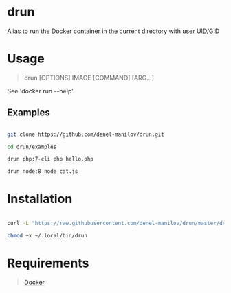 # drun
Alias to run the Docker container in the current directory with user UID/GID

# Usage

> drun \[OPTIONS\] IMAGE \[COMMAND\] \[ARG...\]

See 'docker run --help'.

## Examples

```bash

git clone https://github.com/denel-manilov/drun.git

cd drun/examples

drun php:7-cli php hello.php

drun node:8 node cat.js

```

# Installation

```bash

curl -L "https://raw.githubusercontent.com/denel-manilov/drun/master/drun.sh" -o ~/.local/bin/drun

chmod +x ~/.local/bin/drun

```
# Requirements

> [Docker](https://docs.docker.com/ "Docker")
